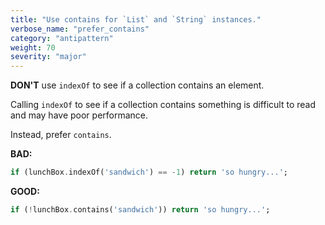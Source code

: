 ```yaml
---
title: "Use contains for `List` and `String` instances."
verbose_name: "prefer_contains"
category: "antipattern"
weight: 70
severity: "major"
---
```

**DON'T** use `indexOf` to see if a collection contains an element.

Calling `indexOf` to see if a collection contains something is difficult to read
and may have poor performance.

Instead, prefer `contains`.

**BAD:**
```dart
if (lunchBox.indexOf('sandwich') == -1) return 'so hungry...';
```

**GOOD:**
```dart
if (!lunchBox.contains('sandwich')) return 'so hungry...';
```
